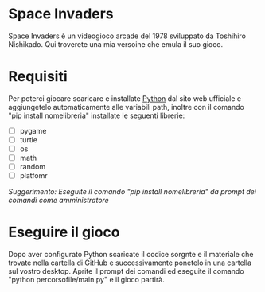# Space Invaders

Space Invaders  è un videogioco arcade del 1978 sviluppato da Toshihiro Nishikado. Qui troverete una mia versoine che emula il suo gioco. 

# Requisiti

Per poterci giocare scaricare e installate [Python](https://www.python.org/) dal sito web ufficiale e aggiungetelo automaticamente alle variabili path, inoltre con il comando "pip install nomelibreria" installate le seguenti librerie:

- [ ] pygame
- [ ] turtle
- [ ] os
- [ ] math
- [ ] random
- [ ] platfomr

_*Suggerimento:*_ *Eseguite il comando "pip install nomelibreria" da prompt dei comandi come amministratore*

# Eseguire il gioco

Dopo aver configurato Python scaricate il codice sorgnte e il materiale che trovate nella cartella di GitHub e successivamente ponetelo in una cartella sul vostro desktop.
Aprite il prompt dei comandi ed eseguite il comando "python percorsofile/main.py" e il gioco partirà.
